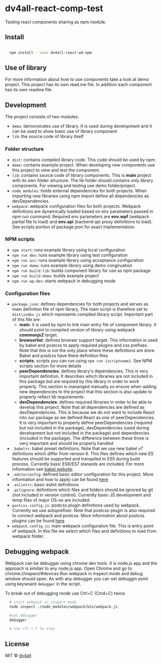 # dv4all-react-comp-test

Testing react components sharing as npm module.

## Install

```bash

  npm install --save dv4all-react-w4-npm

```

## Use of library

For more information about how to use components take a look at demo project.
This project has its own read.me file. In addition each component has its own readme file.

## Development

The project consists of two modules:

- `demo`: demonstrates use of library. It is used during development and it can be used to show basic use of library component
- `lib`: the source code of library itself

### Folder structure

- `dist`: contains compiled library code. This code should be used by npm.
- `demo`: contains example project. When developing new components use this project to view and test the component.
- `lib`: contains source code of library components. This is **main** project with its own folder structure. The lib folder should contains only library components. For viewing and testing use demo folder/project.
- `node_modules`: holds external dependencies for both projects. When importing new libraries using npm import define all dependencies as devDependencies.
- `webpack`: webpack configuration files for both projects. Webpack definitions are dynamically loaded based on env parameters passed in npm run command. Required env parameters are **env.wpf** (webpack partial file to load) and **env.api** (backend api proxy definitions to load). See scripts portion of package.json for exact implementation.


### NPM scripts

- `npm start`: runs example library using local configuration
- `npm run dev`: runs example library using test configuration
- `npm run acc`: runs example library using acceptance configuration
- `npm run demo`: runs example library using demo congiruation
- `npm run build:lib`: builds component library for use as npm package
- `npm run build:demo`: builds example project
- `npm run wp:dev`: starts webpack in debugging mode

### Configuration files

- `package.json`: defines dependencies for both projects and serves as main definition file of npm library. The main script is therefore set to `dist\index.js` which represents compiled library script. Important part of this file are:
    - **main**: it is used by npm to link main entry file of component library. It should point to compiled version of library using webpack **commonjs2** target.
    - **browserlist**: defines browser support target. This information is used by babel and postcss to apply required plugins and css prefixes. Note that this is not the only place where these definitions are store. Babel and postcss have there definition files.
    - **scripts**: scripts you can run using `npm run {scriptname}`. See NPM scripts section for more details
    - **peerDependencies**: defines library's dependencies. This is very important definition. It describes which libraries are not included in this package but are required by this library in order to work properly. This section is mananged manually so ensure when adding new dependencies to the project that this section is also update to properly reflect lib requirements
    - **devDependencies**: defines required libraries in order to be able to develop this project. Note that all dependencies are defined as devDependencies. This is because we do not want to include React into our package as we defined React as one of peerDependencies. It is very important to properly define peerDependencies (required but not included in the package), devDependencies (used during development but not included in the package) and dependencies (included in the package). The difference between these three is very important and should be properly handled
- `.babelrc`: babel preset definitions. Note that we use new babel v7 definitions which differ from version 6. This files defines which new ES features should be supported and transpiled to ES5 during build process. Currently basic ES6/ES7 stanards are included. For more information see [babel website](https://babeljs.io/docs/en/babel-preset-env).
- `.editorconfig`: defined basic editor configuration for this project. More information and how to apply can be found [here](https://editorconfig.org/)
- `.eslintrc`: basic eslint definitions
- `.gitignore`: definitions which files and folders should be ignored by git (not included in version control). Currently basic JS development and temp files of major OS-es are included.
- `postcss.config.js`: postcss plugin definitions used by webpack. Currently we use autoprefixer. Note that postcss-plugin is also required to connect webpack and postcss. More information about postcss plugins can be found [here](https://postcss.org/)
- `webpack.config.js`: main webpack configuration file. This is entry point of webpack. In this file we select which files and definitions to load from webpack folder.


## Debugging webpack

Webpack can be debugger using chrome dev tools. It is node.js app and the approach is similair to any node.js app. Open Chrome and go to chrome://inspect/#devices
Run webpack in inspect mode and debug window should open. As with any debugger you can set debuggin point using keywoard `debugger` in the script.

To break out of debugging mode use Ctrl+C (Cmd+C) twice.

```bash
  # start webpack in inspect mode
  node inspect ./node_modules/webpack/bin/webpack.js

  #set debugger
  debugger

  # use ctl + C to stop

```

## License

MIT © [dv4all](https://github.com/dmijatovic)
